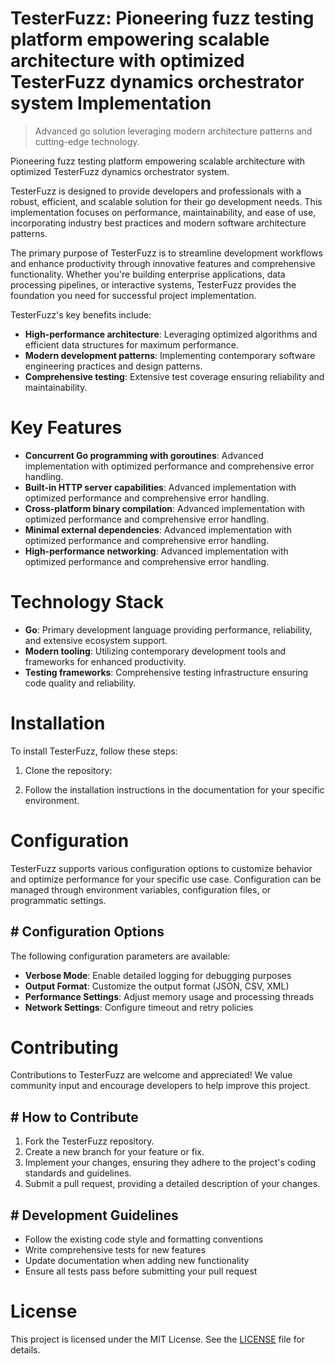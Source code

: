 <!-- fallback_TesterFuzz_20250804230524_21883 -->

# TesterFuzz: Pioneering fuzz testing platform empowering scalable architecture with optimized TesterFuzz dynamics orchestrator system Implementation
> Advanced go solution leveraging modern architecture patterns and cutting-edge technology.

Pioneering fuzz testing platform empowering scalable architecture with optimized TesterFuzz dynamics orchestrator system.

TesterFuzz is designed to provide developers and professionals with a robust, efficient, and scalable solution for their go development needs. This implementation focuses on performance, maintainability, and ease of use, incorporating industry best practices and modern software architecture patterns.

The primary purpose of TesterFuzz is to streamline development workflows and enhance productivity through innovative features and comprehensive functionality. Whether you're building enterprise applications, data processing pipelines, or interactive systems, TesterFuzz provides the foundation you need for successful project implementation.

TesterFuzz's key benefits include:

* **High-performance architecture**: Leveraging optimized algorithms and efficient data structures for maximum performance.
* **Modern development patterns**: Implementing contemporary software engineering practices and design patterns.
* **Comprehensive testing**: Extensive test coverage ensuring reliability and maintainability.

# Key Features

* **Concurrent Go programming with goroutines**: Advanced implementation with optimized performance and comprehensive error handling.
* **Built-in HTTP server capabilities**: Advanced implementation with optimized performance and comprehensive error handling.
* **Cross-platform binary compilation**: Advanced implementation with optimized performance and comprehensive error handling.
* **Minimal external dependencies**: Advanced implementation with optimized performance and comprehensive error handling.
* **High-performance networking**: Advanced implementation with optimized performance and comprehensive error handling.

# Technology Stack

* **Go**: Primary development language providing performance, reliability, and extensive ecosystem support.
* **Modern tooling**: Utilizing contemporary development tools and frameworks for enhanced productivity.
* **Testing frameworks**: Comprehensive testing infrastructure ensuring code quality and reliability.

# Installation

To install TesterFuzz, follow these steps:

1. Clone the repository:


2. Follow the installation instructions in the documentation for your specific environment.

# Configuration

TesterFuzz supports various configuration options to customize behavior and optimize performance for your specific use case. Configuration can be managed through environment variables, configuration files, or programmatic settings.

## # Configuration Options

The following configuration parameters are available:

* **Verbose Mode**: Enable detailed logging for debugging purposes
* **Output Format**: Customize the output format (JSON, CSV, XML)
* **Performance Settings**: Adjust memory usage and processing threads
* **Network Settings**: Configure timeout and retry policies

# Contributing

Contributions to TesterFuzz are welcome and appreciated! We value community input and encourage developers to help improve this project.

## # How to Contribute

1. Fork the TesterFuzz repository.
2. Create a new branch for your feature or fix.
3. Implement your changes, ensuring they adhere to the project's coding standards and guidelines.
4. Submit a pull request, providing a detailed description of your changes.

## # Development Guidelines

* Follow the existing code style and formatting conventions
* Write comprehensive tests for new features
* Update documentation when adding new functionality
* Ensure all tests pass before submitting your pull request

# License

This project is licensed under the MIT License. See the [LICENSE](https://github.com/coralnws/TesterFuzz/blob/main/LICENSE) file for details.

